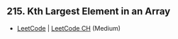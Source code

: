 ## 215. Kth Largest Element in an Array

-  [LeetCode](https://leetcode.com/problems/kth-largest-element-in-an-array/) | [LeetCode CH](https://leetcode.cn/problems/kth-largest-element-in-an-array/) (Medium)
